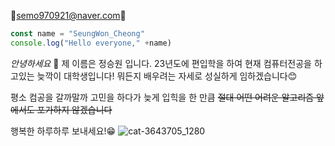 📩semo970921@naver.com📩

```javascript
const name = "SeungWon_Cheong"
console.log("Hello everyone," +name)
```

*안녕하세요* 👋
제 이름은 정승원 입니다.
23년도에 편입학을 하여 현재 컴퓨터전공을 하고있는 늦깍이 대학생입니다!
뭐든지 배우려는 자세로 성실하게 임하겠습니다😊

평소 컴공을 갈까말까 고민을 하다가 늦게 입힉을 한 만큼
~~절대 어떤 어려운 알고리즘 앞에서도 포가하지 않겠습니다~~




행복한 하루하루 보내세요!😁
![cat-3643705_1280](https://github.com/SeungWon-Cheong/SeungWon-Cheong/assets/142477794/4e572a47-9c4a-4fba-a33c-dcf1326a2e6f)



<!--
**SeungWon-Cheong/SeungWon-Cheong** is a ✨ _special_ ✨ repository because its `README.md` (this file) appears on your GitHub profile.

Here are some ideas to get you started:

- 🔭 I’m currently working on ...
- 🌱 I’m currently learning ...
- 👯 I’m looking to collaborate on ...
- 🤔 I’m looking for help with ...
- 💬 Ask me about ...
- 📫 How to reach me: ...
- 😄 Pronouns: ...
- ⚡ Fun fact: ...
-->
